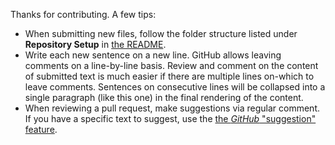 Thanks for contributing.  A few tips:

* When submitting new files, follow the folder structure listed under **Repository Setup** in [the README](./README.md).
* Write each new sentence on a new line.
GitHub allows leaving comments on a line-by-line basis.
Review and comment on the content of submitted text is much easier if there are multiple lines on-which to leave comments.
Sentences on consecutive lines will be collapsed into a single paragraph (like this one) in the final rendering of the content.
* When reviewing a pull request, make suggestions via regular comment.
If you have a specific text to suggest, use the [the _GitHub_ "suggestion" feature][suggestion feature].


[suggestion feature]: https://help.github.com/articles/commenting-on-a-pull-request/#adding-line-comments-to-a-pull-request
